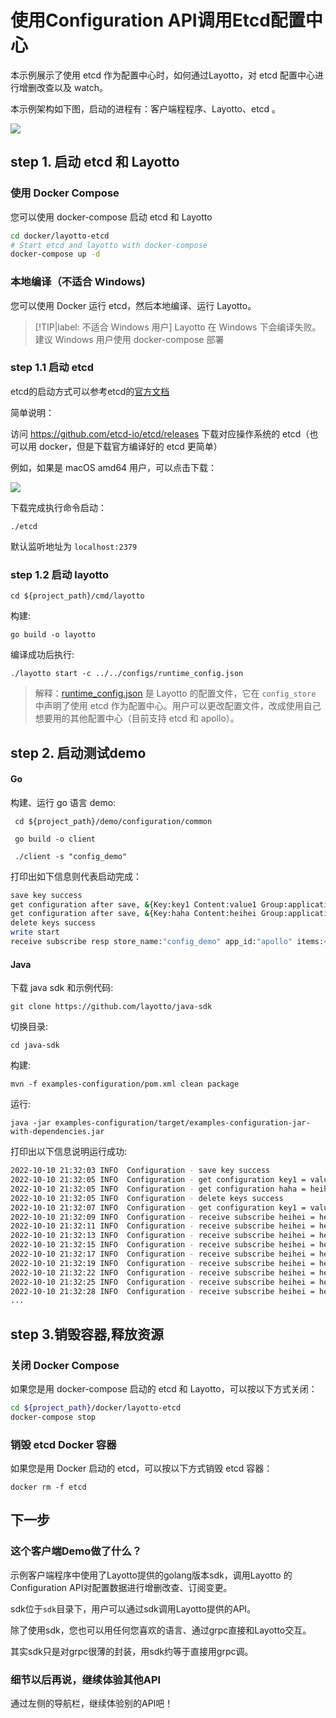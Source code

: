 # 使用Configuration API调用Etcd配置中心
本示例展示了使用 etcd 作为配置中心时，如何通过Layotto，对 etcd 配置中心进行增删改查以及 watch。

本示例架构如下图，启动的进程有：客户端程程序、Layotto、etcd 。

![](https://gw.alipayobjects.com/mdn/rms_5891a1/afts/img/A*dzGaSb78UCoAAAAAAAAAAAAAARQnAQ)
## step 1. 启动 etcd 和 Layotto
<!-- tabs:start -->
### **使用 Docker Compose**
您可以使用 docker-compose 启动 etcd 和 Layotto

```bash
cd docker/layotto-etcd
# Start etcd and layotto with docker-compose
docker-compose up -d
```

### **本地编译（不适合 Windows)**
您可以使用 Docker 运行 etcd，然后本地编译、运行 Layotto。

> [!TIP|label: 不适合 Windows 用户]
> Layotto 在 Windows 下会编译失败。建议 Windows 用户使用 docker-compose 部署
### step 1.1 启动 etcd

etcd的启动方式可以参考etcd的[官方文档](https://etcd.io/docs/v3.5/quickstart/)

简单说明：

访问 https://github.com/etcd-io/etcd/releases 下载对应操作系统的 etcd（也可以用 docker，但是下载官方编译好的 etcd 更简单）

例如，如果是 macOS amd64 用户，可以点击下载：

![](https://gw.alipayobjects.com/mdn/rms_5891a1/afts/img/A*sc_HQaMXg4YAAAAAAAAAAAAAARQnAQ)

下载完成执行命令启动：

```shell @background
./etcd
```

默认监听地址为 `localhost:2379`

### step 1.2 启动 layotto

```shell
cd ${project_path}/cmd/layotto
```

构建:

```shell @if.not.exist layotto
go build -o layotto
```

编译成功后执行:

```shell @background
./layotto start -c ../../configs/runtime_config.json
```

> 解释：[runtime_config.json](https://github.com/mosn/layotto/blob/main/configs/runtime_config.json) 是 Layotto 的配置文件，它在 `config_store` 中声明了使用 etcd 作为配置中心。用户可以更改配置文件，改成使用自己想要用的其他配置中心（目前支持 etcd 和 apollo）。
<!-- tabs:end -->

## step 2. 启动测试demo
<!-- tabs:start -->
#### **Go**

构建、运行 go 语言 demo:

```shell
 cd ${project_path}/demo/configuration/common
```

```shell @if.not.exist client
 go build -o client
```

```shell
 ./client -s "config_demo"
```

打印出如下信息则代表启动完成：

```bash
save key success
get configuration after save, &{Key:key1 Content:value1 Group:application Label:prod Tags:map[feature:print release:1.0.0] Metadata:map[]} 
get configuration after save, &{Key:haha Content:heihei Group:application Label:prod Tags:map[feature:haha release:1.0.0] Metadata:map[]} 
delete keys success
write start
receive subscribe resp store_name:"config_demo" app_id:"apollo" items:<key:"heihei" content:"heihei1" group:"application" label:"prod" tags:<key:"feature" value:"haha" > tags:<key:"release" value:"16" > >
```

#### **Java**

下载 java sdk 和示例代码:

```shell @if.not.exist java-sdk
git clone https://github.com/layotto/java-sdk
```

切换目录:

```shell
cd java-sdk
```

构建:

```shell
mvn -f examples-configuration/pom.xml clean package
```

运行:

```shell
java -jar examples-configuration/target/examples-configuration-jar-with-dependencies.jar
```

打印出以下信息说明运行成功:

```bash
2022-10-10 21:32:03 INFO  Configuration - save key success
2022-10-10 21:32:05 INFO  Configuration - get configuration key1 = value1
2022-10-10 21:32:05 INFO  Configuration - get configuration haha = heihei
2022-10-10 21:32:05 INFO  Configuration - delete keys success
2022-10-10 21:32:07 INFO  Configuration - get configuration key1 = value1
2022-10-10 21:32:09 INFO  Configuration - receive subscribe heihei = heihei0
2022-10-10 21:32:11 INFO  Configuration - receive subscribe heihei = heihei1
2022-10-10 21:32:13 INFO  Configuration - receive subscribe heihei = heihei3
2022-10-10 21:32:15 INFO  Configuration - receive subscribe heihei = heihei5
2022-10-10 21:32:17 INFO  Configuration - receive subscribe heihei = heihei6
2022-10-10 21:32:19 INFO  Configuration - receive subscribe heihei = heihei7
2022-10-10 21:32:22 INFO  Configuration - receive subscribe heihei = heihei8
2022-10-10 21:32:25 INFO  Configuration - receive subscribe heihei = heihei9
2022-10-10 21:32:28 INFO  Configuration - receive subscribe heihei = heihei10
...
```

<!-- tabs:end -->

## step 3.销毁容器,释放资源
<!-- tabs:start -->
### **关闭 Docker Compose**
如果您是用 docker-compose 启动的 etcd 和 Layotto，可以按以下方式关闭：

```bash
cd ${project_path}/docker/layotto-etcd
docker-compose stop
```

### **销毁 etcd Docker 容器**
如果您是用 Docker 启动的 etcd，可以按以下方式销毁 etcd 容器：

```shell
docker rm -f etcd
```
<!-- tabs:end -->

## 下一步
### 这个客户端Demo做了什么？
示例客户端程序中使用了Layotto提供的golang版本sdk，调用Layotto 的Configuration API对配置数据进行增删改查、订阅变更。

sdk位于`sdk`目录下，用户可以通过sdk调用Layotto提供的API。

除了使用sdk，您也可以用任何您喜欢的语言、通过grpc直接和Layotto交互。

其实sdk只是对grpc很薄的封装，用sdk约等于直接用grpc调。


### 细节以后再说，继续体验其他API
通过左侧的导航栏，继续体验别的API吧！
